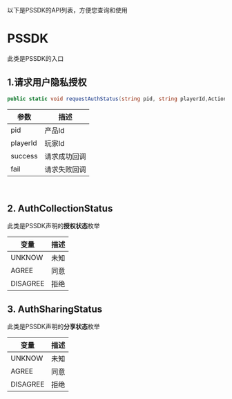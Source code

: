 以下是PSSDK的API列表，方便您查询和使用

# PSSDK

此类是PSSDK的入口
## 1.请求用户隐私授权
```C#
public static void requestAuthStatus(string pid, string playerId,Action<PSSDKAuthModel> success, Action<string> fail)
```
|  参数   | 描述  |
|  ----  | ----  |
|  pid  | 产品Id  |
|  playerId  | 玩家Id  |
|  success  | 请求成功回调  |
|  fail  | 请求失败回调  |

<br>

## 2. AuthCollectionStatus

此类是PSSDK声明的**授权状态**枚举

|  变量   | 描述  |
|  ----  | ----  |
| UNKNOW | 未知 |
| AGREE  | 同意	  |
| DISAGREE  | 拒绝  |
## 3. AuthSharingStatus

此类是PSSDK声明的**分享状态**枚举

|  变量| 描述  |
|  ----  | ----  |
| UNKNOW | 未知 |
| AGREE  | 同意	  |
| DISAGREE  | 拒绝  |